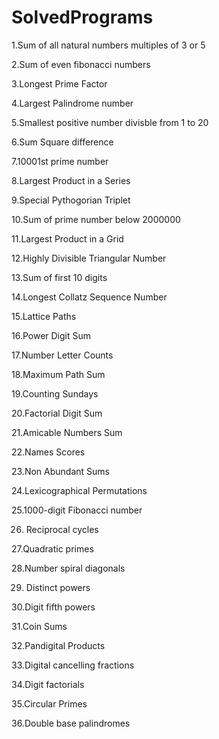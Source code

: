 # SolvedPrograms

1.Sum of all natural numbers multiples of 3 or 5

2.Sum of even fibonacci numbers

3.Longest Prime Factor

4.Largest Palindrome number

5.Smallest positive number divisble from 1 to 20

6.Sum Square difference

7.10001st prime number 

8.Largest Product in a Series

9.Special Pythogorian Triplet

10.Sum of prime number below 2000000

11.Largest Product in a Grid

12.Highly Divisible Triangular Number

13.Sum of first 10 digits

14.Longest Collatz Sequence Number

15.Lattice Paths

16.Power Digit Sum

17.Number Letter Counts

18.Maximum Path Sum

19.Counting Sundays

20.Factorial Digit Sum

21.Amicable Numbers Sum

22.Names Scores

23.Non Abundant Sums

24.Lexicographical Permutations

25.1000-digit Fibonacci number

26.	Reciprocal cycles

27.Quadratic primes

28.Number spiral diagonals

29.	Distinct powers

30.Digit fifth powers

31.Coin Sums

32.Pandigital Products

33.Digital cancelling fractions

34.Digit factorials

35.Circular Primes

36.Double base palindromes

